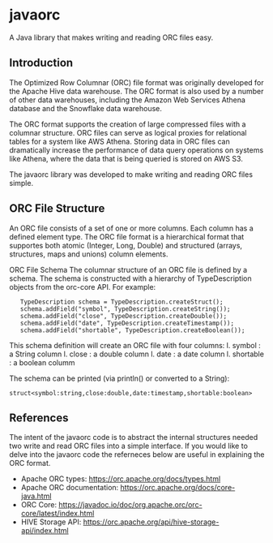 # javaorc
A Java library that makes writing and reading ORC files easy.

## Introduction
The Optimized Row Columnar (ORC) file format was originally developed for the Apache Hive data warehouse. The ORC format is also used by a number of other data warehouses, including the Amazon Web Services Athena database and the Snowflake data warehouse.

The ORC format supports the creation of large compressed files with a columnar structure. ORC files can serve as logical proxies for relational tables for a system like AWS Athena. Storing data in ORC files can dramatically increase the performance of data query operations on systems like Athena, where the data that is being queried is stored on AWS S3.

The javaorc library was developed to make writing and reading ORC files simple.

## ORC File Structure
An ORC file consists of a set of one or more columns. Each column has a defined element type. The ORC file format is a hierarchical format that supportes both atomic (Integer, Long, Double) and structured (arrays, structures, maps and unions) column elements.

ORC File Schema
The columnar structure of an ORC file is defined by a schema. The schema is constructed with a hierarchy of TypeDescription objects from the orc-core API. For example:

       TypeDescription schema = TypeDescription.createStruct();
       schema.addField("symbol", TypeDescription.createString());
       schema.addField("close", TypeDescription.createDouble());
       schema.addField("date", TypeDescription.createTimestamp());
       schema.addField("shortable", TypeDescription.createBoolean());
       
This schema definition will create an ORC file with four columns: l. symbol : a String column l. close : a double column l. date : a date column l. shortable : a boolean columm

The schema can be printed (via println() or converted to a String):

```
struct<symbol:string,close:double,date:timestamp,shortable:boolean>
```

## References
The intent of the javaorc code is to abstract the internal structures needed two write and read ORC files into a simple interface. If you would like to delve into the javaorc code the referneces below are useful in explaining the ORC format.

* Apache ORC types: https://orc.apache.org/docs/types.html
* Apache ORC documentation: https://orc.apache.org/docs/core-java.html
* ORC Core: https://javadoc.io/doc/org.apache.orc/orc-core/latest/index.html
* HIVE Storage API: https://orc.apache.org/api/hive-storage-api/index.html
